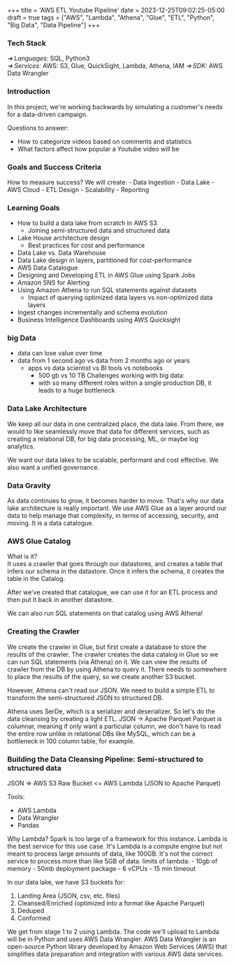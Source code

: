 +++
title = 'AWS ETL Youtube Pipeline'
date = 2023-12-25T09:02:25-05:00
draft = true
tags = ["AWS", "Lambda", "Athena", "Glue",  "ETL", "Python", "Big Data", "Data Pipeline"]
+++

### Tech Stack

*➔ Languages:* SQL, Python3 \
*➔ Services:* AWS: S3, Glue, QuickSight, Lambda, Athena, IAM
*➔ SDK:* AWS Data Wrangler

### Introduction

In this project, we're working backwards by simulating a customer's needs for a data-driven campaign. 

Questions to answer:
- How to categorize videos based on comments and statistics
- What factors affect how popular a Youtube video will be


### Goals and Success Criteria
How to measure success?
We will create:
    - Data Ingestion
    - Data Lake
    - AWS Cloud
    - ETL Design 
    - Scalability
    - Reporting

### Learning Goals

- How to build a data lake from scratch in AWS S3
  - Joining semi-structured data and structured data
- Lake House architecture design
  - Best practices for cost and performance
- Data Lake vs. Data Warehouse
- Data Lake design in layers, partitioned for cost-performance
- AWS Data Catalogue
- Designing and Developing ETL in AWS Glue using Spark Jobs
- Amazon SNS for Alerting
- Using Amazon Athena to run SQL statements against datasets
  - Impact of querying optimized data layers vs non-optimized data layers
- Ingest changes incrementally and schema evolution
- Business Intelligence Dashboards using AWS Quicksight


### big Data
- data can lose value over time
- data from 1 second ago vs data from 2 months ago or years
  - apps vs data scientist vs BI tools vs notebooks
    - 500 gb vs 10 TB
Challenges working with big data:
    - with so many different roles within a single production DB, it leads to a huge bottleneck



### Data Lake Architecture

We keep all our data in one centralized place, the data lake. From there, we would to like seamlessly move that data for different services, such as creating a relational DB, for big data processing, ML, or maybe log analytics.

We want our data lakes to be scalable, performant and cost effective. We also want a unified governance. 

### Data Gravity
As data continues to grow, it becomes harder to move. That's why our data lake architecture is really important. We use AWS Glue as a layer around our data to help manage that complexity, in terms of accessing, security, and moving. It is a data catalogue. 

### AWS Glue Catalog
What is it? \
It uses a crawler that goes through our datastores, and creates a table that infers our schema in the datastore.
Once it infers the schema, it creates the table in the Catalog. 


After we've created that catalogue, we can use it for an ETL process and then put it back in another datastore. 

We can also run SQL statements on that catalog using AWS Athena!

### Creating the Crawler
We create the crawler in Glue, but first create a database to store the results of the crawler. 
The crawler creates the data catalog in Glue so we can run SQL statements (via Athena) on it. 
We can view the results of crawler from the DB by using Athena to query it. 
There needs to somewhere to place the results of the query, so we create another S3 bucket.

However, Athena can't read our JSON. We need to build a simple ETL to transform the semi-structured JSON to structured DB.

Athena uses SerDe, which is a serializer and deserializer. 
So let's do the data cleansing by creating a light ETL.
JSON -> Apache Parquet
Parquet is columnar, meaning if only want a particular column, we don't have to read the entire row unlike in relational DBs like MySQL, which can be a bottleneck in 100 column table, for example. 

### Building the Data Cleansing Pipeline: Semi-structured to structured data
JSON => AWS S3 Raw Bucket <= AWS Lambda (JSON to Apache Parquet)


Tools:
- AWS Lambda
- Data Wrangler
- Pandas

Why Lambda? Spark is too large of a framework for this instance. Lambda is the best service for this use case. It's 
Lambda is a compute engine but not meant to process large amounts of data, like 100GB. It's not the correct service to process more than like 5GB of data.
limits of lambda:
    - 10gb of memory
    - 50mb deployment package
    - 6 vCPUs
    - 15 min timeout

In our data lake, we have S3 buckets for:
1. Landing Area (JSON, csv, etc. files)
2. Cleansed/Enriched (optimized into a format like Apache Parquet)
3. Deduped
4. Conformed

We get from stage 1 to 2 using Lambda. The code we'll upload to Lambda will be in Python and uses AWS Data Wrangler. AWS Data Wrangler is an open-source Python library developed by Amazon Web Services (AWS) that simplifies data preparation and integration with various AWS data services.